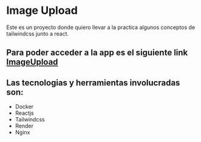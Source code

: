 # Image Upload

Este es un proyecto donde quiero llevar a la practica algunos conceptos de tailwindcss junto a react.

## Para poder acceder a la app es el siguiente link <a href="[https://www.markdownguide.org](https://image-upload-joys.onrender.com/)" target="_blank">ImageUpload</a>

## Las tecnologias y herramientas involucradas son:
- Docker
- Reactjs
- Tailwindcss
- Render
- Nginx

